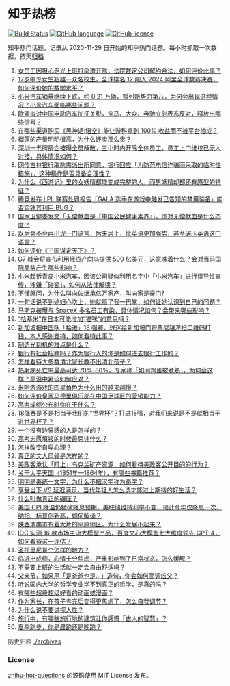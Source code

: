 # 知乎热榜
[![Build Status](https://github.com/ToWeLong/zhihu-hot-questions/workflows/CI/badge.svg)](https://github.com/ToWeLong/zhihu-hot-questions/actions)
[![GitHub language](https://img.shields.io/badge/language-golang-orange.svg)](https://golang.org/)
[![GitHub license](https://img.shields.io/github/license/ToWeLong/zhihu-hot-questions)](https://github.com/ToWeLong/zhihu-hot-questions/blob/main/LICENSE)

知乎热门话题，记录从 2020-11-29 日开始的知乎热门话题。每小时抓取一次数据，按天[归档](./archives)

<!-- BEGIN -->

1. [女员工因担心走光上班打伞遭开除，法院裁定公司解约合法，如何评价此事？](https://www.zhihu.com/question/658710999)
1. [17岁中专女生超越一众名校生，全球排名 12 闯入 2024 阿里全球数赛决赛，如何评价她的数学水平？](https://www.zhihu.com/question/658799326)
1. [小米汽车销量继续下跌，约 0.21 万辆，暂列新势力第八，为何会出现这种情况？小米汽车面临哪些问题？](https://www.zhihu.com/question/658744622)
1. [欧盟拟对中国电动汽车加征关税，宝马、大众、奔驰立刻表态反对，释放出哪些信号？](https://www.zhihu.com/question/658786453)
1. [在哪些渠道购买《黑神话:悟空》能让游科拿到 100% 收益而不被平台抽成？](https://www.zhihu.com/question/658477919)
1. [榴莲的产量明明很高，为什么还卖那么贵？](https://www.zhihu.com/question/589135782)
1. [深圳一老牌房企被曝全员解散，三小时内开除全体员工，员工上门维权已无人对接，具体情况如何？](https://www.zhihu.com/question/658791621)
1. [网传吉林银行取款需派出所同意，银行回应「为防范电信诈骗而采取的临时性措施」，这种操作是否具备合理性？](https://www.zhihu.com/question/658785765)
1. [为什么《西游记》里的女妖精都能变成完整的人，而男妖精却都还有原型的特征？](https://www.zhihu.com/question/658507245)
1. [腾竞发布 LPL 联赛处罚报告「GALA 选手在游戏中触发已告知的禁用装备」能否实锤其利用 BUG？](https://www.zhihu.com/question/658734880)
1. [国家卫健委发文「无偿献血是『中国公民健康素养』」，你对无偿献血是什么态度？](https://www.zhihu.com/question/658787963)
1. [以后会不会再出现一门语言，后来居上，比英语更加强势，甚至碾压英语这门语言？](https://www.zhihu.com/question/584899431)
1. [如何评价《三国谋定天下》？](https://www.zhihu.com/question/658614369)
1. [G7 峰会将宣布利用俄资产向乌提供 500 亿美元，这意味着什么？会对当前国际局势产生哪些影响？](https://www.zhihu.com/question/658791501)
1. [小米起诉青岛小米汽车，因该公司疑似利用名字中「小米汽车」进行误导性宣传，涉嫌「碰瓷」，如何从法律解读？](https://www.zhihu.com/question/658704775)
1. [不懂就问，为什么叫向佐继承亿万家产，叫向家是豪门?](https://www.zhihu.com/question/402175804)
1. [一句话说不到媳妇心坎上，她就扇了我一巴掌，如何让她认识到自己的问题？](https://www.zhihu.com/question/658171434)
1. [马斯克被曝与 SpaceX 多名员工有染，具体情况如何？会带来哪些影响？](https://www.zhihu.com/question/658747804)
1. [“哈基米”在日本可能增加“猫咪”的意思吗？](https://www.zhihu.com/question/658206349)
1. [新加坡把中国队「抬进」18 强赛，球迷给新加坡门将桑尼越洋扫二维码打钱，本人感谢支持，如何看待此事？](https://www.zhihu.com/question/658722568)
1. [制造光刻机的难点是什么？](https://www.zhihu.com/question/652846809)
1. [银行有社会招聘吗？作为银行人的你是如何进去银行工作的？](https://www.zhihu.com/question/657238506)
1. [怎样看待大多数清北家长教不出清北孩子？](https://www.zhihu.com/question/658300440)
1. [热射病死亡率最高可达 70%-80%，专家称「如同鸡蛋被煮熟」，为何会这样？高温中暑该如何应对？](https://www.zhihu.com/question/658732138)
1. [米哈游游戏的四星角色为什么出的越来越慢？](https://www.zhihu.com/question/658337314)
1. [如何评价皇家马德里俱乐部在中国足球区的营销能力？](https://www.zhihu.com/question/658642017)
1. [高考成绩公布时你在干什么？](https://www.zhihu.com/question/658005311)
1. [18强赛是不是相当于我们的“世界杯”？打进18强，对我们来说是不是就相当于进世界杯了？](https://www.zhihu.com/question/658729370)
1. [一个没有边界感的人是怎样的？](https://www.zhihu.com/question/656384347)
1. [高考志愿填报的时候最忌讳什么？](https://www.zhihu.com/question/658082079)
1. [怎样改变自卑心理？](https://www.zhihu.com/question/354085258)
1. [真正的文人风骨是怎样的？](https://www.zhihu.com/question/560396374)
1. [美政客承认「盯上」乌克兰矿产资源，如何看待美政客公开目的的行为？](https://www.zhihu.com/question/658706689)
1. [关于太平天国（1851年—1864年），有哪些书籍推荐？](https://www.zhihu.com/question/657928975)
1. [明明是秦统一文字，为什么不把汉字称为秦字？](https://www.zhihu.com/question/655554871)
1. [享受当下 VS 延迟满足，当代年轻人怎么选才能过上期待的好生活？](https://www.zhihu.com/question/658750970)
1. [什么叫做真正的碾压？](https://www.zhihu.com/question/657532077)
1. [美国 CPI 降温仍猛砍降息预期，美联储维持利率不变，预计今年仅降息一次，纳指、标普创新高，如何解读？](https://www.zhihu.com/question/658791639)
1. [陕西渭南市有着大片的平原地区，为什么发展不起来？](https://www.zhihu.com/question/440613841)
1. [IDC 实测 16 款市场主流大模型产品，百度文心大模型七大维度领先 GPT-4，如何看待这一评估？](https://www.zhihu.com/question/658756631)
1. [圣托里尼是个怎样的地方？](https://www.zhihu.com/question/280262473)
1. [临近出成绩，心情十分焦虑，严重影响到了日常状态，怎么缓解？](https://www.zhihu.com/question/658169318)
1. [不需要上班的生活就一定会自由舒适吗？](https://www.zhihu.com/question/657535086)
1. [父亲节，如果用「是爸爸也是...」造句，你会如何高调炫父？](https://www.zhihu.com/question/658632731)
1. [听说国内大学的哲学专业学不到真正的哲学，是真的吗？](https://www.zhihu.com/question/507020596)
1. [有哪些超级超级好看的动画或漫画？](https://www.zhihu.com/question/321562809)
1. [作为家长，在孩子考完后变得更焦虑了，怎么自我调节？](https://www.zhihu.com/question/658169319)
1. [为什么说不要试探人性？](https://www.zhihu.com/question/561103298)
1. [旅行中，有哪些旅行地的建筑让你感慨「古人的智慧」？](https://www.zhihu.com/question/655211417)
1. [夏季跑步，你是晨跑还是晚跑？](https://www.zhihu.com/question/656965235)

<!-- END -->

历史归档 [./archives](./archives)


### License
[zhihu-hot-questions](https://github.com/towelong/zhihu-hot-questions) 的源码使用 MIT License 发布。